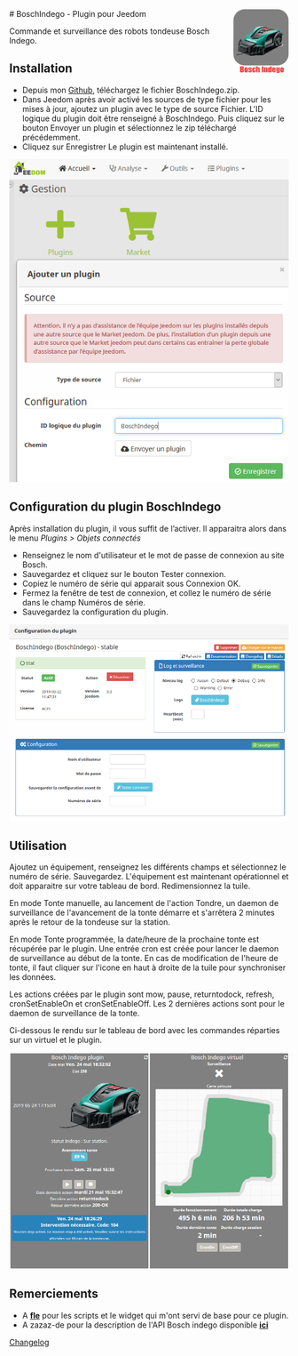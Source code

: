 <img align="right" src="../images/BoschIndego_icon.png" width="100">
# BoschIndego - Plugin pour Jeedom

Commande et surveillance des robots tondeuse Bosch Indego.

## Installation
- Depuis mon [Github](https://github.com/jpty/Jeedom-plugin-BoschIndego), téléchargez le fichier BoschIndego.zip.
- Dans Jeedom après avoir activé les sources de type fichier pour les mises à jour, ajoutez un plugin avec le type de source Fichier. L'ID logique du plugin doit être renseigné à BoschIndego. Puis cliquez sur le bouton Envoyer un plugin et sélectionnez le zip téléchargé précédemment.
- Cliquez sur Enregistrer Le plugin est maintenant installé.
<img src="../images/InstallPluginBoschIndego.PNG" width="550px">

## Configuration du plugin BoschIndego

Après installation du plugin, il vous suffit de l’activer.
Il apparaitra alors dans le menu *Plugins > Objets connectés*

- Renseignez le nom d'utilisateur et le mot de passe de connexion au site Bosch.
- Sauvegardez et cliquez sur le bouton Tester connexion.
- Copiez le numéro de série qui apparait sous Connexion OK.
- Fermez la fenêtre de test de connexion, et collez le numéro de série dans le champ Numéros de série.
- Sauvegardez la configuration du plugin.

<img src="../images/ConfigurationPlugin.PNG" width="550px">

## Utilisation

Ajoutez un équipement, renseignez les différents champs et sélectionnez le numéro de série. Sauvegardez. L'équipement est maintenant opérationnel et doit apparaitre sur votre tableau de bord. Redimensionnez la tuile.

En mode Tonte manuelle, au lancement de l'action Tondre, un daemon de surveillance de l'avancement de la tonte démarre et s'arrêtera 2 minutes après le retour de la tondeuse sur la station.

En mode Tonte programmée, la date/heure de la prochaine tonte est récupérée par le plugin. Une entrée cron est créée pour lancer le daemon de surveillance au début de la tonte. En cas de modification de l'heure de tonte, il faut cliquer sur l'icone en haut à droite de la tuile pour synchroniser les données. 

Les actions créées par le plugin sont mow, pause, returntodock, refresh, cronSetEnableOn et cronSetEnableOff. Les 2 dernières actions sont pour le daemon de surveillance de la tonte.

Ci-dessous le rendu sur le tableau de bord avec les commandes réparties sur un virtuel et le plugin.

<img src="../images/BoschIndego_screenshot.PNG" width="550px">

## Remerciements
- A [**fle**](http://www.jeedom.com/forum/memberlist.php?mode=viewprofile&u=1461) pour les scripts et le widget qui m'ont servi de base pour ce plugin.
- A zazaz-de pour la description de l'API Bosch indego disponible [**ici**](https://github.com/zazaz-de/iot-device-bosch-indego-controller/blob/master/PROTOCOL.md)

[Changelog](changelog.md)
